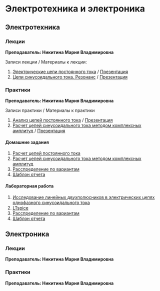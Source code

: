 # Электротехника и электроника

## Электротехника

### Лекции

**Преподаватель: Никитина Мария Владимировна**

Записи лекции / Материалы к лекции:

1. [Электрические цепи постоянного тока](https://youtu.be/jK4JD-j807c) / [Презентация](https://drive.google.com/file/d/170yT4XpDk_WVjBHREIMcRtaig5uTANBA/view?usp=sharing)
2. [Цепи синусоидального тока. Резонанс](https://youtu.be/HGfwvPOmPEs) / [Презентация](https://drive.google.com/file/d/1fplJQUMW6kj7YG5g2nrMT1eDyImqzZ5O/view?usp=sharing)

### Практики

**Преподаватель: Никитина Мария Владимировна**

Записи практики / Материалы к практики

1. [Анализ цепей постоянного тока](eltech.md) / [Презентация](https://drive.google.com/file/d/1XX5Ux36-PCP4bg_4dns15H_OdScNGQ0-/view?usp=sharing)
2. [Расчет цепей синусоидального тока методом комплексных амплитуд](eltech.md) / [Презентация](https://drive.google.com/file/d/14A6gzXtBk19BkDlDfXQwyzdggpzSuHwE/view?usp=sharing)

#### Домашние задания

1. [Расчет цепей постоянного тока](https://drive.google.com/open?id=1RM41HfIv0r5BFrDsEDJM1vUo9bwS3BpP&disco=AAAAH5QNXpY)
2. [Расчет цепей синусоидального тока методом комплексных амплитуд](https://drive.google.com/open?id=1RM41HfIv0r5BFrDsEDJM1vUo9bwS3BpP&disco=AAAAH5QNX6s)
3. [Расспределение по вариантам](https://drive.google.com/open?id=1TaVWmj4MF-8KkPTj29idPUAZ3zu0VMVD&disco=AAAAH5WvI7s)
4. [Шаблон отчета](https://drive.google.com/file/d/1gi0ec-KvG7KB1FooS4h-sukpb8ImhBqs/view?usp=sharing)

#### Лабораторная работа

1. [Исследование линейных двухполюсников в электрических цепях однофазного синусоидального тока](https://drive.google.com/open?id=1NvlNRL47iwH4AghEJkItkeI1izJOFDfc&disco=AAAAH5No9H0)
2. [LTspice](https://www.analog.com/en/design-center/design-tools-and-calculators/ltspice-simulator.html)
3. [Расспределение по вариантам](https://drive.google.com/file/d/1qGwOnqK1FwE8MyZ1sNSV6gSBc3gQFLuc/view?usp=sharing)
4. [Шаблон отчета](https://drive.google.com/file/d/1e8eSp0CrMLfoL7-D1uS8SdedY9BVZ9o7/view?usp=sharing)

## Электроника

### Лекции

**Преподаватель: Никитина Мария Владимировна**

### Практики

**Преподаватель: Никитина Мария Владимировна**


